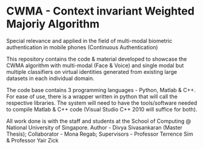 # CWMA - Context invariant Weighted Majoriy Algorithm 
Special relevance and applied in the field of multi-modal biometric authentication in mobile phones (Continuous Authentication)

This repository contains the code & material developed to showcase the CWMA algorithm with multi-modal (Face & Voice) and single modal but multiple classifiers on virtual identities generated from existing large datasets in each individual domain. 

The code base contains 3 programming languages - Python, Matlab & C++. For ease of use, there is a wrapper written in python that will call the respective libraries. The system will need to have the tools/software needed to compile Matlab & C++ code (Visual Studio C++ 2010 will suffice for both).

 All work done is with the staff and students at the School of Computing @ National University of Singapore.  Author - Divya Sivasankaran (Master Thesis); Collaborator - Mona Regab; Supervisors - Professor Terrence Sim & Professor Yair Zick
